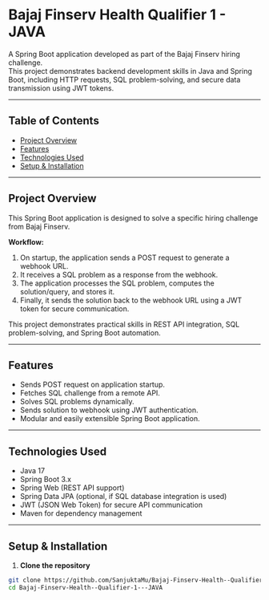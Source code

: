# Bajaj Finserv Health Qualifier 1 - JAVA

A Spring Boot application developed as part of the Bajaj Finserv hiring challenge.  
This project demonstrates backend development skills in Java and Spring Boot, including HTTP requests, SQL problem-solving, and secure data transmission using JWT tokens.

---

## Table of Contents

- [Project Overview](#project-overview)  
- [Features](#features)  
- [Technologies Used](#technologies-used)  
- [Setup & Installation](#setup--installation)  

---

## Project Overview

This Spring Boot application is designed to solve a specific hiring challenge from Bajaj Finserv.  

**Workflow:**

1. On startup, the application sends a POST request to generate a webhook URL.  
2. It receives a SQL problem as a response from the webhook.  
3. The application processes the SQL problem, computes the solution/query, and stores it.  
4. Finally, it sends the solution back to the webhook URL using a JWT token for secure communication.  

This project demonstrates practical skills in REST API integration, SQL problem-solving, and Spring Boot automation.

---

## Features

- Sends POST request on application startup.  
- Fetches SQL challenge from a remote API.  
- Solves SQL problems dynamically.  
- Sends solution to webhook using JWT authentication.  
- Modular and easily extensible Spring Boot application.

---

## Technologies Used

- Java 17  
- Spring Boot 3.x  
- Spring Web (REST API support)  
- Spring Data JPA (optional, if SQL database integration is used)  
- JWT (JSON Web Token) for secure API communication  
- Maven for dependency management  

---

## Setup & Installation

1. **Clone the repository**
```bash
git clone https://github.com/SanjuktaMu/Bajaj-Finserv-Health--Qualifier-1---JAVA.git
cd Bajaj-Finserv-Health--Qualifier-1---JAVA
